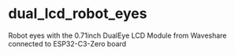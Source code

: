 # dual_lcd_robot_eyes
Robot eyes with the 0.71inch DualEye LCD Module from Waveshare connected to ESP32-C3-Zero board
